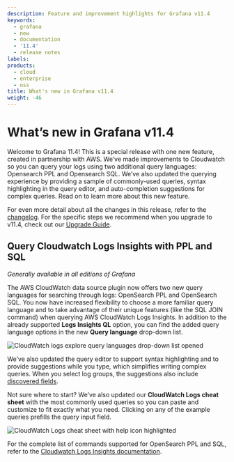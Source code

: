 ```yaml
---
description: Feature and improvement highlights for Grafana v11.4
keywords:
  - grafana
  - new
  - documentation
  - '11.4'
  - release notes
labels:
products:
  - cloud
  - enterprise
  - oss
title: What's new in Grafana v11.4
weight: -46
---
```


<!-- vale GoogleWe = NO -->
<!-- vale We = NO -->

# What’s new in Grafana v11.4

Welcome to Grafana 11.4! This is a special release with one new feature, created in partnership with AWS. We’ve made improvements to Cloudwatch so you can query your logs using two additional query languages: Opensearch PPL and Opensearch SQL. We’ve also updated the querying experience by providing a sample of commonly-used queries, syntax highlighting in the query editor, and auto-completion suggestions for complex queries. Read on to learn more about this new feature.

For even more detail about all the changes in this release, refer to the [changelog](https://github.com/grafana/grafana/blob/main/CHANGELOG.md). For the specific steps we recommend when you upgrade to v11.4, check out our [Upgrade Guide](https://grafana.com/docs/grafana/<GRAFANA_VERSION>/upgrade-guide/upgrade-v11.4/).

## Query Cloudwatch Logs Insights with PPL and SQL

<!-- Ida Štambuk, Zoe Chou -->

_Generally available in all editions of Grafana_

The AWS CloudWatch data source plugin now offers two new query languages for searching through logs: OpenSearch PPL and OpenSearch SQL. You now have increased flexibility to choose a more familiar query language and to take advantage of their unique features (like the SQL JOIN command) when querying AWS CloudWatch Logs Insights. In addition to the already supported **Logs Insights QL** option, you can find the added query language options in the new **Query language** drop-down list.

![CloudWatch logs explore query languages drop-down list opened](/media/docs/grafana/data-sources/screenshot-awscw-query-languages-v11.4.png)

We’ve also updated the query editor to support syntax highlighting and to provide suggestions while you type, which simplifies writing complex queries. When you select log groups, the suggestions also include [discovered fields](https://docs.aws.amazon.com/AmazonCloudWatch/latest/logs/CWL_AnalyzeLogData-discoverable-fields.html).

Not sure where to start? We’ve also updated our **CloudWatch Logs cheat sheet** with the most commonly used queries so you can paste and customize to fit exactly what you need. Clicking on any of the example queries prefills the query input field.

![CloudWatch Logs cheat sheet with help icon highlighted](/media/docs/grafana/data-sources/screenshot-cwl-cheat-sheet-v11.4.png)

For the complete list of commands supported for OpenSearch PPL and SQL, refer to the [Cloudwatch Logs Insights documentation](https://docs.aws.amazon.com/AmazonCloudWatch/latest/logs/CWL_AnalyzeLogData_Languages.html).

<!-- {{< youtube id="g1BfokyzF4Q" >}} -->
